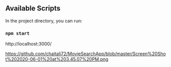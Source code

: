 
## Available Scripts

In the project directory, you can run:

### `npm start`

http://localhost:3000/

https://github.com/chaitali72/MovieSearchApp/blob/master/Screen%20Shot%202020-06-01%20at%203.45.07%20PM.png
